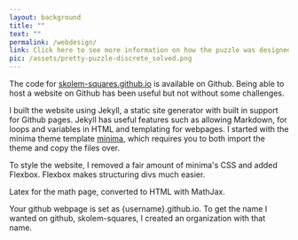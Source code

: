 ```yaml
---
layout: background
title: ""
text: ""
permalink: /webdesign/
link: Click here to see more information on how the puzzle was designed.
pic: /assets/pretty-puzzle-discrete_solved.png
---
```

The code for [skolem-squares.github.io](https://github.com/skolem-squares/skolem-squares.github.io) is available on Github. Being able to host a website on Github has been useful but not without some challenges.

I built the website using Jekyll, a static site generator with built in support for Github pages. Jekyll has useful features such as allowing Markdown, for loops and variables in HTML and templating for webpages.
I started with the minima theme template [minima](https://github.com/jekyll/minima), which requires you to both import the theme and copy the files over.

To style the website, I removed a fair amount of minima's CSS and added Flexbox. Flexbox makes structuring divs much easier.

Latex for the math page, converted to HTML with MathJax.

Your github webpage is set as {username}.github.io. To get the name I wanted on github, skolem-squares, I created an organization with that name.
